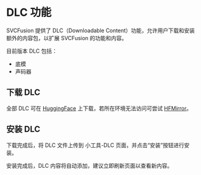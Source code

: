 # DLC 功能

SVCFusion 提供了 DLC（Downloadable Content）功能，允许用户下载和安装额外的内容包，以扩展 SVCFusion 的功能和内容。

目前版本 DLC 包括：

- 底模
- 声码器

## 下载 DLC

全部 DLC 可在 [HuggingFace](https://huggingface.co/collections/SVCFusion/dlc-683b305d3f448609489dd69f) 上下载，若所在环境无法访问可尝试 [HFMirror](https://hf-mirror.com/collections/SVCFusion/dlc-683b305d3f448609489dd69f)。

## 安装 DLC

下载完成后，将 DLC 文件上传到 小工具-DLC 页面，并点击“安装”按钮进行安装。

安装完成后，DLC 内容将自动添加，建议立即刷新页面以查看新内容。
